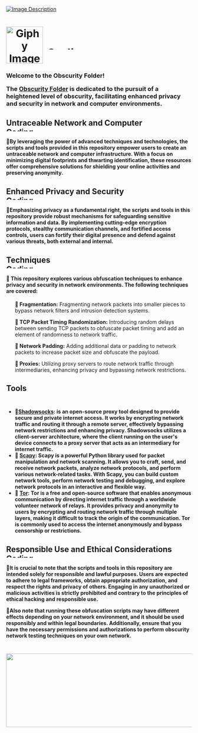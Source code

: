 [![Image Description](https://imgur.com/8ZAFYsT.png)](https://github.com/narstybits/MacOS-DuckyScripts/tree/main/Obscurity)

<h1 align="center">
  <div style="display: flex; align-items: center;">
    <img src="https://media.giphy.com/media/10TjYv7tytTjtm/giphy.gif" alt="Giphy Image" style="width: 100px; height: auto; margin-right: 10px;">
    



<h3>

  <div style="text-align: left;">
  <img alt="Coding" width="1473" height="10" src="https://thumbs.gfycat.com/KindDistortedIrrawaddydolphin-size_restricted.gif">
</div>
</div>
    <h3> 
  <div>
<p>Welcome to the Obscurity Folder!</p>

<h>The <a href="https://github.com/narstybits/MacOS-DuckyScripts/tree/main/Obscurity">Obscurity Folder</a> is dedicated to the pursuit of a heightened level of obscurity, facilitating enhanced privacy and security in network and computer environments.</div>

<h2>
Untraceable Network and Computer
<div style="text-align: left;">
  <img alt="Coding" width="1473" height="10" src="https://thumbs.gfycat.com/KindDistortedIrrawaddydolphin-size_restricted.gif">
</div>
<h4>
<span style="font-size: 0;"></span>🔹By leveraging the power of advanced techniques and technologies, the scripts and tools provided in this repository empower users to create an untraceable network and computer infrastructure. With a focus on minimizing digital footprints and thwarting identification, these resources offer comprehensive solutions for shielding your online activities and preserving anonymity.

<h2>
Enhanced Privacy and Security
<div style="text-align: left;">
  <img alt="Coding" width="1473" height="10" src="https://thumbs.gfycat.com/KindDistortedIrrawaddydolphin-size_restricted.gif">
</div>
<h4>
<span style="font-size: 0;"></span>🔹Emphasizing privacy as a fundamental right, the scripts and tools in this repository provide robust mechanisms for safeguarding sensitive information and data. By implementing cutting-edge encryption protocols, stealthy communication channels, and fortified access controls, users can fortify their digital presence and defend against various threats, both external and internal.

<h2>
Techniques
<div style="text-align: left;">
  <img alt="Coding" width="1473" height="10" src="https://thumbs.gfycat.com/KindDistortedIrrawaddydolphin-size_restricted.gif">
</div>
<h4>🔹 This repository explores various obfuscation techniques to enhance privacy and security in network environments. The following techniques are covered:</h4>

<ul>
  <p><span style="font-size: 0;"></span><strong>👻 Fragmentation:</strong> Fragmenting network packets into smaller pieces to bypass network filters and intrusion detection systems.</li>

  <p><span style="font-size: 0;"></span><strong>👻 TCP Packet Timing Randomization:</strong> Introducing random delays between sending TCP packets to obfuscate packet timing and add an element of randomness to network traffic.</li>
  
  <p><span style="font-size: 0;"></span><strong>👻 Network Padding:</strong> Adding additional data or padding to network packets to increase packet size and obfuscate the payload.</li>
  <p><span style="font-size: 0;"></span><strong>👻 Proxies:</strong> Utilizing proxy servers to route network traffic through intermediaries, enhancing privacy and bypassing network restrictions.</li>
</ul>
  
  
<h2>Tools</h2>
<div align="center">
  <img alt="Coding" width="1473" height="5" src="https://thumbs.gfycat.com/KindDistortedIrrawaddydolphin-size_restricted.gif">
</div>
<h4>
<ul>
  <li><span style="font-size: 0;"></span>🔹<a href="https://shadowsocks.org/doc/what-is-shadowsocks.html">Shadowsocks</a>: is an open-source proxy tool designed to provide secure and private internet access. It works by encrypting network traffic and routing it through a remote server, effectively bypassing network restrictions and enhancing privacy. Shadowsocks utilizes a client-server architecture, where the client running on the user's device connects to a proxy server that acts as an intermediary for internet traffic.</li>
  <li>🔹 <a href="https://scapy.net/">Scapy</a>: Scapy is a powerful Python library used for packet manipulation and network scanning. It allows you to craft, send, and receive network packets, analyze network protocols, and perform various network-related tasks. With Scapy, you can build custom network tools, perform network testing and debugging, and explore network protocols in an interactive and flexible way.</li>
  <li>🔹 <a href="https://www.torproject.org/">Tor</a>: Tor is a free and open-source software that enables anonymous communication by directing internet traffic through a worldwide volunteer network of relays. It provides privacy and anonymity to users by encrypting and routing network traffic through multiple layers, making it difficult to track the origin of the communication. Tor is commonly used to access the internet anonymously and bypass censorship or restrictions.</li>
</ul>
</h4>

  
<h2>
Responsible Use and Ethical Considerations
<div style="text-align: left;">
  <img alt="Coding" width="1473" height="10" src="https://thumbs.gfycat.com/KindDistortedIrrawaddydolphin-size_restricted.gif">
</div>
<h4>
<span style="font-size: 0;"></span>🔹It is crucial to note that the scripts and tools in this repository are intended solely for responsible and lawful purposes. Users are expected to adhere to legal frameworks, obtain appropriate authorization, and respect the rights and privacy of others. Engaging in any unauthorized or malicious activities is strictly prohibited and contrary to the principles of ethical hacking and responsible use. <p> 

<p><span style="font-size: 0;"></span>🔹Also note that running these obfuscation scripts may have different effects depending on your network environment, and it should be used responsibly and within legal boundaries. Additionally, ensure that you have the necessary permissions and authorizations to perform obscurity network testing techniques on your own network.

  
 <div align="center">

# <img src="https://thumbs.gfycat.com/KindDistortedIrrawaddydolphin-size_restricted.gif" style="width: 1000px; height: 200px;">
</div>
